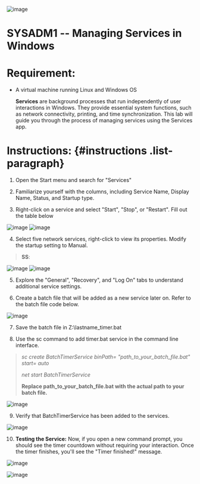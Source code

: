 ![image](https://github.com/user-attachments/assets/fdf177df-5543-460e-b998-f0243477faf8)


# SYSADM1 -- Managing Services in Windows

# Requirement: 

-   A virtual machine running Linux and Windows OS

    **Services** are background processes that run independently of user
    interactions in Windows. They provide essential system functions,
    such as network connectivity, printing, and time synchronization.
    This lab will guide you through the process of managing services
    using the Services app.

# Instructions:  {#instructions .list-paragraph}

1.  Open the Start menu and search for \"Services\"

2.  Familiarize yourself with the columns, including Service Name,
    Display Name, Status, and Startup type.

3.  Right-click on a service and select \"Start\", \"Stop\", or
    \"Restart\". Fill out the table below

![image](https://github.com/user-attachments/assets/7ee33de1-434f-4de3-acdf-7e46811fb489)
![image](https://github.com/user-attachments/assets/2a5c6d64-978d-492c-be39-c615090ed8d2)


4.  Select five network services, right-click to view its properties.
    Modify the startup setting to Manual.

> **SS**:

![image](https://github.com/user-attachments/assets/ed58aac1-269a-46ad-9c19-11250ff7d810)
![image](https://github.com/user-attachments/assets/5aa79d25-4605-4868-a175-b183697e6da0)


5.  Explore the \"General\", \"Recovery\", and \"Log On\" tabs to
    understand additional service settings.

6.  Create a batch file that will be added as a new service later on.
    Refer to the batch file code below.

![image](https://github.com/user-attachments/assets/4ac8e452-9cc1-4626-a4ed-087ca2c71464)


7.  Save the batch file in Z:\\lastname_timer.bat

8.  Use the sc command to add timer.bat service in the command line
    interface.

> *sc create BatchTimerService binPath= \"path_to_your_batch_file.bat\"
> start= auto*
>
> *net start BatchTimerService*
>
> **Replace path_to_your_batch_file.bat with the actual path to your
> batch file.**
>
![image](https://github.com/user-attachments/assets/e0c0865b-f4b1-4c93-9334-25e471333c0b)


9.  Verify that BatchTimerService has been added to the services.

![image](https://github.com/user-attachments/assets/e56189d4-815e-4d71-9a47-366dde6c8c76)


10. **Testing the Service:** Now, if you open a new command prompt, you
    should see the timer countdown without requiring your interaction.
    Once the timer finishes, you\'ll see the \"Timer finished!\"
    message.

![image](https://github.com/user-attachments/assets/0d434207-5465-4e93-87ba-ee18d12eb4e2)


![image](https://github.com/user-attachments/assets/87c7d6e7-b4c3-46db-b8c3-eec8f3ae964e)

